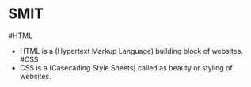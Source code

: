 # SMIT

#HTML
* HTML is a (Hypertext Markup Language) building block of websites.
#CSS
* CSS is a (Casecading Style Sheets) called as beauty or styling of websites.
